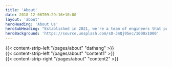 ```yaml
---
title: 'About'
date: 2018-12-06T09:29:16+10:00
layout: 'about'
heroHeading: 'About Us'
heroSubHeading: "Established in 2021, we're a team of engineers that puts your business first."
heroBackground: 'https://source.unsplash.com/sO-JmQj95ec/1600x1000'
---
```

<div>
{{< content-strip-left "/pages/about" "dathang" >}}
</div>
<div>
{{< content-strip-left "/pages/about" "content1" >}}
</div>
<div>
{{< content-strip-right "/pages/about" "content2" >}}
</div>
